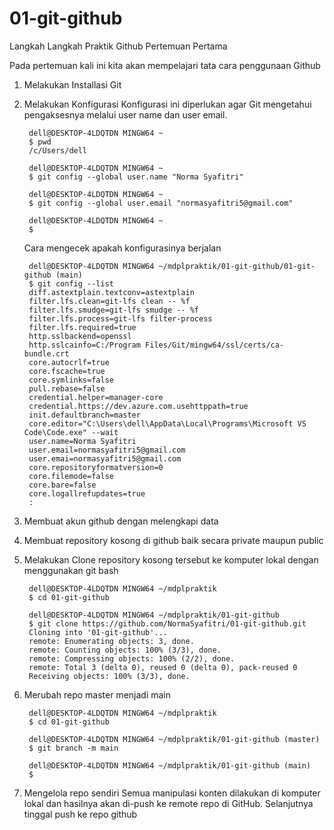 # 01-git-github
Langkah Langkah Praktik Github Pertemuan Pertama

Pada pertemuan kali ini kita akan mempelajari tata cara penggunaan Github
1. Melakukan Installasi Git
2. Melakukan Konfigurasi
    Konfigurasi ini diperlukan agar Git mengetahui pengaksesnya melalui user name dan user email.

        dell@DESKTOP-4LDQTDN MINGW64 ~
        $ pwd
        /c/Users/dell

        dell@DESKTOP-4LDQTDN MINGW64 ~
        $ git config --global user.name "Norma Syafitri"

        dell@DESKTOP-4LDQTDN MINGW64 ~
        $ git config --global user.email "normasyafitri5@gmail.com"

        dell@DESKTOP-4LDQTDN MINGW64 ~
        $ 



    Cara mengecek apakah konfigurasinya berjalan


        dell@DESKTOP-4LDQTDN MINGW64 ~/mdplpraktik/01-git-github/01-git-github (main)
        $ git config --list
        diff.astextplain.textconv=astextplain
        filter.lfs.clean=git-lfs clean -- %f
        filter.lfs.smudge=git-lfs smudge -- %f
        filter.lfs.process=git-lfs filter-process
        filter.lfs.required=true
        http.sslbackend=openssl
        http.sslcainfo=C:/Program Files/Git/mingw64/ssl/certs/ca-bundle.crt
        core.autocrlf=true
        core.fscache=true
        core.symlinks=false
        pull.rebase=false
        credential.helper=manager-core
        credential.https://dev.azure.com.usehttppath=true
        init.defaultbranch=master
        core.editor="C:\Users\dell\AppData\Local\Programs\Microsoft VS Code\Code.exe" --wait
        user.name=Norma Syafitri
        user.email=normasyafitri5@gmail.com
        user.emai=normasyafitri5@gmail.com
        core.repositoryformatversion=0
        core.filemode=false
        core.bare=false
        core.logallrefupdates=true
        :

3. Membuat akun github dengan melengkapi data
4. Membuat repository kosong di github baik secara private maupun public
5. Melakukan Clone repository kosong tersebut ke komputer lokal dengan menggunakan git bash

        dell@DESKTOP-4LDQTDN MINGW64 ~/mdplpraktik
        $ cd 01-git-github

        dell@DESKTOP-4LDQTDN MINGW64 ~/mdplpraktik/01-git-github
        $ git clone https://github.com/NormaSyafitri/01-git-github.git
        Cloning into '01-git-github'...
        remote: Enumerating objects: 3, done.
        remote: Counting objects: 100% (3/3), done.
        remote: Compressing objects: 100% (2/2), done.
        remote: Total 3 (delta 0), reused 0 (delta 0), pack-reused 0
        Receiving objects: 100% (3/3), done.

6. Merubah repo master menjadi main

        dell@DESKTOP-4LDQTDN MINGW64 ~/mdplpraktik
        $ cd 01-git-github
            
        dell@DESKTOP-4LDQTDN MINGW64 ~/mdplpraktik/01-git-github (master)
        $ git branch -m main
            
        dell@DESKTOP-4LDQTDN MINGW64 ~/mdplpraktik/01-git-github (main)
        $

7. Mengelola repo sendiri
    Semua manipulasi konten dilakukan di komputer lokal dan hasilnya akan di-push ke remote repo di GitHub.
    Selanjutnya tinggal push ke repo github

